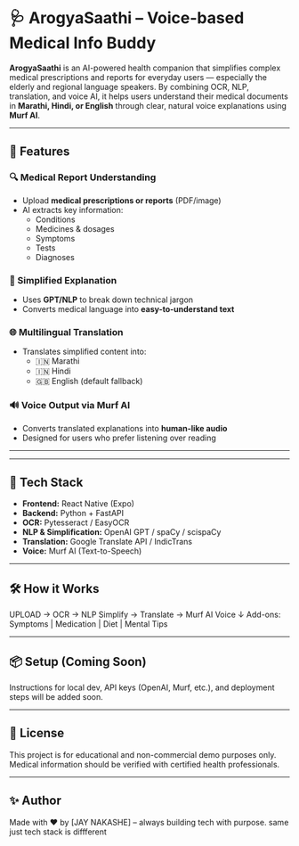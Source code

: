 # 🩺 ArogyaSaathi – Voice-based Medical Info Buddy

**ArogyaSaathi** is an AI-powered health companion that simplifies complex medical prescriptions and reports for everyday users — especially the elderly and regional language speakers. By combining OCR, NLP, translation, and voice AI, it helps users understand their medical documents in **Marathi, Hindi, or English** through clear, natural voice explanations using **Murf AI**.

---

## 🚀 Features

### 🔍 Medical Report Understanding
- Upload **medical prescriptions or reports** (PDF/image)
- AI extracts key information:
  - Conditions
  - Medicines & dosages
  - Symptoms
  - Tests
  - Diagnoses

### 🧠 Simplified Explanation
- Uses **GPT/NLP** to break down technical jargon
- Converts medical language into **easy-to-understand text**

### 🌐 Multilingual Translation
- Translates simplified content into:
  - 🇮🇳 Marathi
  - 🇮🇳 Hindi
  - 🇬🇧 English (default fallback)

### 🔊 Voice Output via Murf AI
- Converts translated explanations into **human-like audio**
- Designed for users who prefer listening over reading

---
---

## 🧰 Tech Stack

- **Frontend:** React Native (Expo)
- **Backend:** Python + FastAPI
- **OCR:** Pytesseract / EasyOCR
- **NLP & Simplification:** OpenAI GPT / spaCy / scispaCy
- **Translation:** Google Translate API / IndicTrans
- **Voice:** Murf AI (Text-to-Speech)

---

## 🛠 How it Works

UPLOAD → OCR → NLP Simplify → Translate → Murf AI Voice
↓
Add-ons: Symptoms | Medication | Diet | Mental Tips



---

## 📦 Setup (Coming Soon)
Instructions for local dev, API keys (OpenAI, Murf, etc.), and deployment steps will be added soon.

---

## 📄 License
This project is for educational and non-commercial demo purposes only. Medical information should be verified with certified health professionals.

---

## ✨ Author
Made with ❤️ by [JAY NAKASHE] – always building tech with purpose.
 same just tech stack is diffferent


